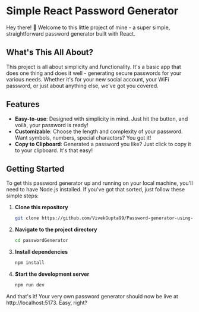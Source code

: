 # Simple React Password Generator

Hey there! 👋 Welcome to this little project of mine - a super simple, straightforward password generator built with React. 

## What's This All About?

This project is all about simplicity and functionality. It's a basic app that does one thing and does it well - generating secure passwords for your various needs. Whether it's for your new social account, your WiFi password, or just about anything else, we've got you covered.

## Features

- **Easy-to-use**: Designed with simplicity in mind. Just hit the button, and voilà, your password is ready!
- **Customizable**: Choose the length and complexity of your password. Want symbols, numbers, special charactors? You got it!
- **Copy to Clipboard**: Generated a password you like? Just click to copy it to your clipboard. It's that easy!

## Getting Started

To get this password generator up and running on your local machine, you'll need to have Node.js installed. If you've got that sorted, just follow these simple steps:

1. **Clone this repository**

   ```bash
   git clone https://github.com/VivekGupta99/Password-generator-using-react.git

2. **Navigate to the project directory**

   ```bash
   cd passwordGenerator

3. **Install dependencies**

   ```bash
   npm install

4. **Start the development server**

   ```bash
   npm run dev

And that's it! Your very own password generator should now be live at http://localhost:5173. Easy, right?
